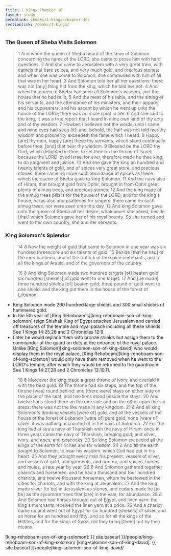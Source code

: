 ```yaml
---
title: 1 Kings Chapter 10
layout: study
permalink: /books/1-kings/chapter-10/
sectionlink: /books/1-kings/
---
```


### The Queen of Sheba Visits Solomon

> 1 And when the queen of Sheba heard of the fame of Solomon concerning the name of the LORD, she came to prove him with hard questions.
> 2 And she came to Jerusalem with a very great train, with camels that bare spices, and very much gold, and precious stones: and when she was come to Solomon, she communed with him of all that was in her heart.
> 3 And Solomon told her all her questions: there was not [any] thing hid from the king, which he told her not.
> 4 And when the queen of Sheba had seen all Solomon's wisdom, and the house that he had built,
> 5 And the meat of his table, and the sitting of his servants, and the attendance of his ministers, and their apparel, and his cupbearers, and his ascent by which he went up unto the house of the LORD; there was no more spirit in her.
> 6 And she said to the king, It was a true report that I heard in mine own land of thy acts and of thy wisdom.
> 7 Howbeit I believed not the words, until I came, and mine eyes had seen [it]: and, behold, the half was not told me: thy wisdom and prosperity exceedeth the fame which I heard.
> 8 Happy [are] thy men, happy [are] these thy servants, which stand continually before thee, [and] that hear thy wisdom.
> 9 Blessed be the LORD thy God, which delighted in thee, to set thee on the throne of Israel: because the LORD loved Israel for ever, therefore made he thee king, to do judgment and justice.
> 10 And she gave the king an hundred and twenty talents of gold, and of spices very great store, and precious stones: there came no more such abundance of spices as these which the queen of Sheba gave to king Solomon.
> 11 And the navy also of Hiram, that brought gold from Ophir, brought in from Ophir great plenty of almug trees, and precious stones.
> 12 And the king made of the almug trees pillars for the house of the LORD, and for the king's house, harps also and psalteries for singers: there came no such almug trees, nor were seen unto this day.
> 13 And king Solomon gave unto the queen of Sheba all her desire, whatsoever she asked, beside [that] which Solomon gave her of his royal bounty. So she turned and went to her own country, she and her servants.

### King Solomon's Splendor

> 14 ∂ Now the weight of gold that came to Solomon in one year was six hundred threescore and six talents of gold,
> 15 Beside [that he had] of the merchantmen, and of the traffick of the spice merchants, and of all the kings of Arabia, and of the governors of the country.

> 16 ∂ And king Solomon made two hundred targets [of] beaten gold: six hundred [shekels] of gold went to one target.
> 17 And [he made] three hundred shields [of] beaten gold; three pound of gold went to one shield: and the king put them in the house of the forest of Lebanon.

* King Solomon made 200 hundred large shields and 300 small shields of hammered gold.
* In the 5th year of [King Rehoboam's][king-rehoboam-son-of-king-solomon] reign Shishak King of Egypt attacked Jerusalem and carried off treasures of the temple and royal palace including all these shields. See 1 Kings 14:25,26 and 2 Chronicles 12:9.
* Later he would replace them with bronze shields but assign them to the commander of the guard on duty at the entrance of the royal palace. Unlike [King Solomon][king-solomon-son-of-king-david] who would display them in the royal palace, [King Rehoboam][king-rehoboam-son-of-king-solomon] would only have them removed when he went to the LORD's temple; after which they would be returned to the guardroom. See 1 Kings 14:27,28 and 2 Chronicles 12:10,11.

> 18 ∂ Moreover the king made a great throne of ivory, and overlaid it with the best gold.
> 19 The throne had six steps, and the top of the throne [was] round behind: and [there were] stays on either side on the place of the seat, and two lions stood beside the stays.
> 20 And twelve lions stood there on the one side and on the other upon the six steps: there was not the like made in any kingdom.
> 21 ∂ And all king Solomon's drinking vessels [were of] gold, and all the vessels of the house of the forest of Lebanon [were of] pure gold; none [were of] silver: it was nothing accounted of in the days of Solomon.
> 22 For the king had at sea a navy of Tharshish with the navy of Hiram: once in three years came the navy of Tharshish, bringing gold, and silver, ivory, and apes, and peacocks.
> 23 So king Solomon exceeded all the kings of the earth for riches and for wisdom.
> 24 ∂ And all the earth sought to Solomon, to hear his wisdom, which God had put in his heart.
> 25 And they brought every man his present, vessels of silver, and vessels of gold, and garments, and armour, and spices, horses, and mules, a rate year by year.
> 26 ∂ And Solomon gathered together chariots and horsemen: and he had a thousand and four hundred chariots, and twelve thousand horsemen, whom he bestowed in the cities for chariots, and with the king at Jerusalem.
> 27 And the king made silver [to be] in Jerusalem as stones, and cedars made he [to be] as the sycomore trees that [are] in the vale, for abundance.
> 28 ∂ And Solomon had horses brought out of Egypt, and linen yarn: the king's merchants received the linen yarn at a price.
> 29 And a chariot came up and went out of Egypt for six hundred [shekels] of silver, and an horse for an hundred and fifty: and so for all the kings of the Hittites, and for the kings of Syria, did they bring [them] out by their means.

[king-rehoboam-son-of-king-solomon]: {{ site.baseurl }}/people/king-rehoboam-son-of-king-solomon/
[king-solomon-son-of-king-david]: {{ site.baseurl }}/people/king-solomon-son-of-king-david/

